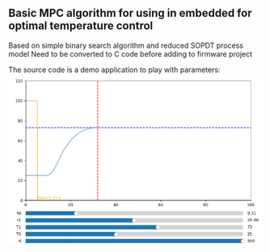 ## Basic MPC algorithm for using in embedded for optimal temperature control

Based on simple binary search algorithm and reduced SOPDT process model
Need to be converted to C code before adding to firmware project

The source code is a demo application to play with parameters:
![Program screenshot](program.png)
